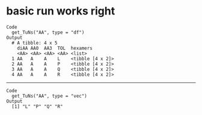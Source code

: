 # basic run works right

    Code
      get_TuNs("AA", type = "df")
    Output
      # A tibble: 4 x 5
        diAA AA0  AA3  TOL  hexamers        
        <AA> <AA> <AA> <AA> <list>          
      1 AA   A    A    L    <tibble [4 x 2]>
      2 AA   A    A    P    <tibble [4 x 2]>
      3 AA   A    A    Q    <tibble [4 x 2]>
      4 AA   A    A    R    <tibble [4 x 2]>

---

    Code
      get_TuNs("AA", type = "vec")
    Output
      [1] "L" "P" "Q" "R"

